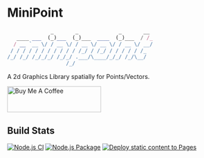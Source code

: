 # MiniPoint

```typescript
              _       _             _       __
   ____ ___  (_)___  (_)___  ____  (_)___  / /_
  / __ `__ \/ / __ \/ / __ \/ __ \/ / __ \/ __/
 / / / / / / / / / / / /_/ / /_/ / / / / / /_
/_/ /_/ /_/_/_/ /_/_/ .___/\____/_/_/ /_/\__/
                   /_/
```

A 2d Graphics Library spatially for Points/Vectors.

<a href="https://www.buymeacoffee.com/himanshurajora" target="_blank"><img src="https://cdn.buymeacoffee.com/buttons/v2/default-yellow.png" alt="Buy Me A Coffee" style="height: 60px !important;width: 217px !important;" ></a>

## Build Stats

[![Node.js CI](https://github.com/himanshurajora/minipoint/actions/workflows/node.js.yml/badge.svg)](https://github.com/himanshurajora/minipoint/actions/workflows/node.js.yml)
[![Node.js Package](https://github.com/himanshurajora/minipoint/actions/workflows/npm-publish.yml/badge.svg)](https://github.com/himanshurajora/minipoint/actions/workflows/npm-publish.yml)
[![Deploy static content to Pages](https://github.com/himanshurajora/minipoint/actions/workflows/static.yml/badge.svg)](https://github.com/himanshurajora/minipoint/actions/workflows/static.yml)
